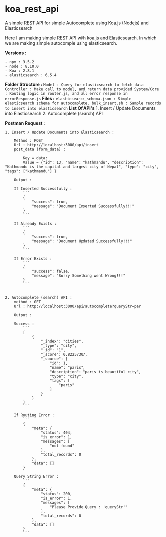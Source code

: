 # koa_rest_api

A simple REST API for simple Autocomplete using Koa.js (Nodejs) and Elasticsearch

Here I am making simple REST API with koa.js and Elasticsearch. In which we are making simple autocomple using elasticsearch.

**Versions :** 

	- npm : 3.5.2
	- node : 8.10.0
	- Koa : 2.8.1
	- elasticsearch : 6.5.4


**Folder Structure :** 
	```
	Model : Query for elasticsearch to fetch data
	Controller : Make call to model, and return data provided
	System/Core : Routing logic in router.js, and all error response in errorResponse.js
	```
**Files :** 
	```
	elasticsearch_schema.json : Simple elasticsearch schema for autocomplete.
	bulk_insert.sh : Sample records to insert into elasticsearch
	```
**List Of API's**
	1. Insert / Update Documents into Elasticsearch
	2. Autocomplete (search) API

**Postman Request :** 

	1. Insert / Update Documents into Elasticsearch : 

		Method : POST
		Url : http://localhost:3000/api/insert
		post_data (form_data) : 

			Key = data:
			Value = {"id": 13, "name": "kathmandu", "description": "Kathmandu is the capital and largest city of Nepal", "type": "city", "tags": ["kathmandu"] }

		Output : 

		If Inserted Successfully : 
			```					
			{
			    "success": true,
			    "message": "Document Inserted Successfully!!!"
			}
			```

		If Already Exists : 
			```
			{
			    "success": true,
			    "message": "Document Updated Successfully!!!"
			}
			```

		If Error Exists :  
			```
			{
			    "success": false,
			    "message": "Sorry Something went Wrong!!!"
			}
			```
	

	2. Autocomplete (search) API : 
		method : GET
		Url : http://localhost:3000/api/autocomplete?queryStr=par

		Output : 

		Success : 
			```
			[
			    {
			        "_index": "cities",
			        "_type": "city",
			        "_id": "1",
			        "_score": 0.82257307,
			        "_source": {
			            "id": 1,
			            "name": "paris",
			            "description": "paris is beautiful city",
			            "type": "city",
			            "tags": [
			                "paris"
			            ]
			        }
			    }
			]
			```

		If Routing Error : 
			```
			{
			    "meta": {
			        "status": 404,
			        "is_error": 1,
			        "messages": [
			            "not found"
			        ],
			        "total_records": 0
			    },
			    "data": []
			}		

		Query String Error : 
			```
			{
			    "meta": {
			        "status": 200,
			        "is_error": 1,
			        "messages": [
			            "Please Provide Query : 'queryStr'"
			        ],
			        "total_records": 0
			    },
			    "data": []
			}
			``` 					
